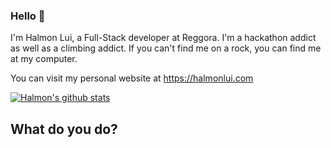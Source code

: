 ### Hello 👋
I'm Halmon Lui, a Full-Stack developer at Reggora. I'm a hackathon addict as well as a climbing addict. 
If you can't find me on a rock, you can find me at my computer. 

You can visit my personal website at https://halmonlui.com 

[![Halmon's github stats](https://github-readme-stats.vercel.app/api?username=halmonlui)](https://github.com/anuraghazra/github-readme-stats)

## What do you do?

